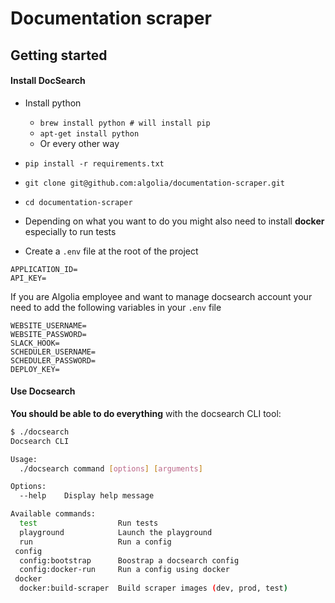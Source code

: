 # Documentation scraper

## Getting started

#### Install DocSearch

- Install python
  - `brew install python # will install pip`
  - `apt-get install python`
  - Or every other way 
- `pip install -r requirements.txt`
- `git clone git@github.com:algolia/documentation-scraper.git`
- `cd documentation-scraper`
- Depending on what you want to do you might also need to install **docker** especially to run tests

- Create a `.env` file at the root of the project

```
APPLICATION_ID=
API_KEY=
```

If you are Algolia employee and want to manage docsearch account
your need to add the following variables in your `.env` file

```
WEBSITE_USERNAME=
WEBSITE_PASSWORD=
SLACK_HOOK=
SCHEDULER_USERNAME=
SCHEDULER_PASSWORD=
DEPLOY_KEY=
```

#### Use Docsearch

**You should be able to do everything** with the docsearch CLI tool:

```sh
$ ./docsearch
Docsearch CLI

Usage:
  ./docsearch command [options] [arguments]

Options:
  --help    Display help message

Available commands:
  test                  Run tests
  playground            Launch the playground
  run                   Run a config
 config
  config:bootstrap      Boostrap a docsearch config
  config:docker-run     Run a config using docker
 docker
  docker:build-scraper  Build scraper images (dev, prod, test)
```